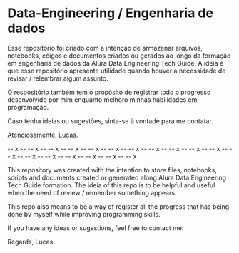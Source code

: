 # Data-Engineering / Engenharia de dados

Esse repositório foi criado com a intenção de armazenar arquivos, notebooks, cóigos e documentos criados ou gerados ao longo da formação em engenharia de dados da Alura Data Engineering Tech Guide. A ideia é que esse repositório apresente utilidade quando houver a necessidade de revisar / relembrar algum assunto.

O respositório também tem o propósito de registrar todo o progresso desenvolvido por mim enquanto melhoro minhas habilidades em programação.

Caso tenha ideias ou sugestões, sinta-se à vontade para me contatar.

Atenciosamente,
Lucas.

-- x -- -- x -- -- x -- -- x -- -- x -- -- x -- -- x -- -- x -- -- x -- -- x -- -- x -- -- x -- -- x -- -- x -- -- x -- -- x -- -- x -- -- x 

This repository was created with the intention to store files, notebooks, scripts and documents created or generated along Alura Data Engineering Tech Guide formation. The ideia of this repo is to be helpful and useful when the need of review / remember something appears.

This repo also means to be a way of register all the progress that has being done by myself while improving programming skills.

If you have any ideas or sugestions, feel free to contact me.

Regards,
Lucas.
